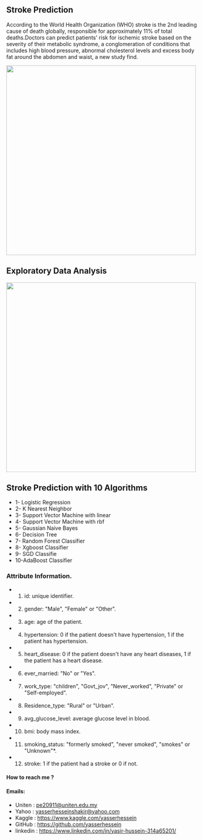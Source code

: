 ## Stroke Prediction 
According to the World Health Organization (WHO) stroke is the 2nd leading cause of death globally, responsible for approximately 11% of total deaths.Doctors can predict patients' risk for ischemic stroke based on the severity of their metabolic syndrome, a conglomeration of conditions that includes high blood pressure, abnormal cholesterol levels and excess body fat around the abdomen and waist, a new study find.

<img src="https://guardian.ng/wp-content/uploads/2017/06/brainomixstroke.jpg" width="500px">

## Exploratory Data Analysis

<img src="https://encrypted-tbn0.gstatic.com/images?q=tbn:ANd9GcREYfRclj8FnDD3fE9BQNivtsj1XBoFg89AWeGgYRgyldGk_nKvfGe0q-OVDw-8deNpSA4&usqp=CAU" width="500px">


## Stroke Prediction with 10 Algorithms

* 1- Logistic Regression
* 2- K Nearest Neighbor
* 3- Support Vector Machine with linear
* 4- Support Vector Machine with rbf
* 5- Gaussian Naive Bayes
* 6- Decision Tree
* 7- Random Forest Classifier
* 8- Xgboost Classifier
* 9- SGD Classifie
* 10-AdaBoost Classifier

### Attribute Information.

* 1) id: unique identifier.
* 2) gender: "Male", "Female" or "Other".
* 3) age: age of the patient.
* 4) hypertension: 0 if the patient doesn't have hypertension, 1 if the patient has hypertension.
* 5) heart_disease: 0 if the patient doesn't have any heart diseases, 1 if the patient has a heart disease.
* 6) ever_married: "No" or "Yes".
* 7) work_type: "children", "Govt_jov", "Never_worked", "Private" or "Self-employed".
* 8) Residence_type: "Rural" or "Urban".
* 9) avg_glucose_level: average glucose level in blood.
* 10) bmi: body mass index.
* 11) smoking_status: "formerly smoked", "never smoked", "smokes" or "Unknown"*.
* 12) stroke: 1 if the patient had a stroke or 0 if not.


#### How to reach me ?

#### Emails:

* Uniten : pe20911@uniten.edu.my
* Yahoo : yasserhesseinshakir@yahoo.com
* Kaggle : https://www.kaggle.com/yasserhessein
* GitHub : https://github.com/yasserhessein
* linkedin : https://www.linkedin.com/in/yasir-hussein-314a65201/
